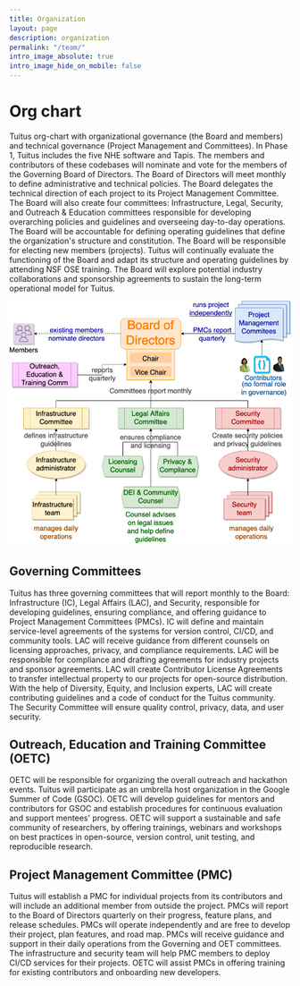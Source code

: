 ```yaml
---
title: Organization
layout: page
description: organization
permalink: "/team/"
intro_image_absolute: true
intro_image_hide_on_mobile: false
---
```


# Org chart

Tuitus org-chart with organizational governance (the Board and members) and technical governance (Project Management and Committees). In Phase 1, Tuitus includes the five NHE software and Tapis. The members and contributors of these codebases will nominate and vote for the members of the Governing Board of Directors. The Board of Directors will meet monthly to define administrative and technical policies. The Board delegates the technical direction of each project to its Project Management Committee. The Board will also create four committees: Infrastructure, Legal, Security, and Outreach & Education committees responsible for developing overarching policies and guidelines and overseeing day-to-day operations. The Board will be accountable for defining operating guidelines that define the organization's structure and constitution. The Board will be responsible for electing new members (projects). Tuitus will continually evaluate the functioning of the Board and adapt its structure and operating guidelines by attending NSF OSE training. The Board will explore potential industry collaborations and sponsorship agreements to sustain the long-term operational model for Tuitus.

![Org chart](/images/org-chart.png)

## Governing Committees

Tuitus has three governing committees that will report monthly to the Board: Infrastructure (IC), Legal Affairs (LAC), and Security, responsible for developing guidelines, ensuring compliance, and offering guidance to Project Management Committees (PMCs). IC will define and maintain service-level agreements of the systems for version control, CI/CD, and community tools. LAC will receive guidance from different counsels on licensing approaches, privacy, and compliance requirements. LAC will be responsible for compliance and drafting agreements for industry projects and sponsor agreements. LAC will create Contributor License Agreements to transfer intellectual property to our projects for open-source distribution. With the help of Diversity, Equity, and Inclusion experts, LAC will create contributing guidelines and a code of conduct for the Tuitus community. The Security Committee will ensure quality control, privacy, data, and user security.

## Outreach, Education and Training Committee (OETC)

OETC will be responsible for organizing the overall outreach and hackathon events. Tuitus will participate as an umbrella host organization in the Google Summer of Code (GSOC). OETC will develop guidelines for mentors and contributors for GSOC and establish procedures for continuous evaluation and support mentees' progress. OETC will support a sustainable and safe community of researchers, by offering trainings, webinars and workshops on best practices in open-source, version control, unit testing, and reproducible research.

## Project Management Committee (PMC)

Tuitus will establish a PMC for individual projects from its contributors and will include an additional member from outside the project. PMCs will report to the Board of Directors quarterly on their progress, feature plans, and release schedules. PMCs will operate independently and are free to develop their project, plan features, and road map. PMCs will receive guidance and support in their daily operations from the Governing and OET committees. The infrastructure and security team will help PMC members to deploy CI/CD services for their projects. OETC will assist PMCs in offering training for existing contributors and onboarding new developers.